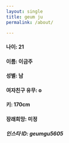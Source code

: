 ```yaml
---
layout: single
title: geum ju
permalink: /about/

---
```






#### 나이: 21

#### 이름: 이금주

#### 성별: 남

#### 여자친구 유무: o

#### 키: 170cm

#### 장래희망: 미정

##### 인스타 ID:  geumgu5605



